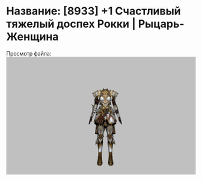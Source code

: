# Название: [8933] +1 Счастливый тяжелый доспех Рокки | Рыцарь-Женщина

Просмотр файла:
![p010032.png](p010032.png)